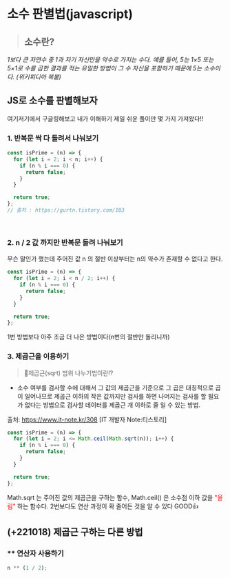 # 소수 판별법(javascript)

> ## 소수란?

_1보다 큰 자연수 중 1과 자기 자신만을 약수로 가지는 수다. 예를 들어, 5는 1×5 또는 5×1로 수를 곱한 결과를 적는 유일한 방법이 그 수 자신을 포함하기 때문에 5는 소수이다. (위키피디아 복붙)_

## JS로 소수를 판별해보자

여기저기에서 구글링해보고 내가 이해하기 제일 쉬운 풀이만 몇 가지 가져왔다!!
<br/>

### 1. 반복문 싹 다 돌려서 나눠보기

```javascript
const isPrime = (n) => {
  for (let i = 2; i < n; i++) {
    if (n % i === 0) {
      return false;
    }
  }

  return true;
};
// 출처 : https://gurtn.tistory.com/103
```

<br/>

### 2. n / 2 값 까지만 반복문 돌려 나눠보기

무슨 말인가 했는데 주어진 값 n 의 절반 이상부터는 n의 약수가 존재할 수 없다고 한다.

```javascript
const isPrime = (n) => {
  for (let i = 2; i < n / 2; i++) {
    if (n % i === 0) {
      return false;
    }
  }

  return true;
};
```

1번 방법보다 아주 조금 더 나은 방법이다(n번의 절반만 돌리니까)
<br/>

### 3. 제곱근을 이용하기

> 🎇제곱근(sqrt) 범위 나누기법이란!?

- 소수 여부를 검사할 수에 대해서 그 값의 제곱근을 기준으로 그 곱은 대칭적으로 곱이 일어나므로 제곱근 이하의 작은 값까지만 검사를 하면 나머지는 검사를 할 필요가 없다는 방법으로 검사할 데이터를 제곱근 개 이하로 줄 일 수 있는 방법.

출처: https://www.it-note.kr/308 [IT 개발자 Note:티스토리]

```javascript
const isPrime = (n) => {
  for (let i = 2; i <= Math.ceil(Math.sqrt(n)); i++) {
    if (n % i === 0) {
      return false;
    }
  }

  return true;
};
```

Math.sqrt 는 주어진 값의 제곱근을 구하는 함수, Math.ceil() 은 소수점 이하 값을 <span style="color:red;">"올림"</span> 하는 함수다.
2번보다도 연산 과정이 확 줄어든 것을 알 수 있다 GOOD👍

## (+221018) 제곱근 구하는 다른 방법

### \*\* 연산자 사용하기

```js
n ** (1 / 2);
```
